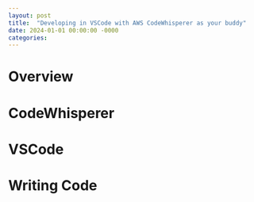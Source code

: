 ```yaml
---
layout: post
title:  "Developing in VSCode with AWS CodeWhisperer as your buddy"
date: 2024-01-01 00:00:00 -0000
categories: 
---
```


# Overview

# CodeWhisperer

# VSCode

# Writing Code



